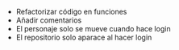 - Refactorizar código en funciones
- Añadir comentarios
- El personaje solo se mueve cuando hace login
- El repositorio solo aparace al hacer login